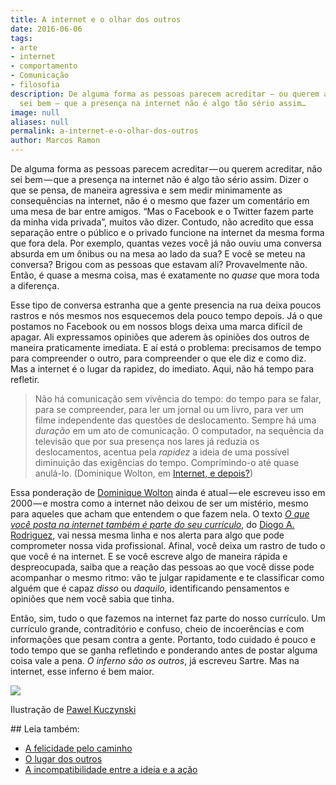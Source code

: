 ```yaml
---
title: A internet e o olhar dos outros
date: 2016-06-06
tags:
- arte
- internet
- comportamento
- Comunicação
- filosofia
description: De alguma forma as pessoas parecem acreditar — ou querem acreditar, não
  sei bem — que a presença na internet não é algo tão sério assim…
image: null
aliases: null
permalink: a-internet-e-o-olhar-dos-outros
author: Marcos Ramon
---
```

De alguma forma as pessoas parecem acreditar — ou querem acreditar, não sei bem — que a presença na internet não é algo tão sério assim. Dizer o que se pensa, de maneira agressiva e sem medir minimamente as consequências na internet, não é o mesmo que fazer um comentário em uma mesa de bar entre amigos. “Mas o Facebook e o Twitter fazem parte da minha vida privada”, muitos vão dizer. Contudo, não acredito que essa separação entre o público e o privado funcione na internet da mesma forma que fora dela. Por exemplo, quantas vezes você já não ouviu uma conversa absurda em um ônibus ou na mesa ao lado da sua? E você se meteu na conversa? Brigou com as pessoas que estavam ali? Provavelmente não. Então, é quase a mesma coisa, mas é exatamente no _quase_ que mora toda a diferença.

Esse tipo de conversa estranha que a gente presencia na rua deixa poucos rastros e nós mesmos nos esquecemos dela pouco tempo depois. Já o que postamos no Facebook ou em nossos blogs deixa uma marca difícil de apagar. Ali expressamos opiniões que aderem às opiniões dos outros de maneira praticamente imediata. E aí está o problema: precisamos de tempo para compreender o outro, para compreender o que ele diz e como diz. Mas a internet é o lugar da rapidez, do imediato. Aqui, não há tempo para refletir.

> Não há comunicação sem vivência do tempo: do tempo para se falar, para se compreender, para ler um jornal ou um livro, para ver um filme independente das questões de deslocamento. Sempre há uma _duração_ em um ato de comunicação. O computador, na sequência da televisão que por sua presença nos lares já reduzia os deslocamentos, acentua pela _rapidez_ a ideia de uma possível diminuição das exigências do tempo. Comprimindo-o até quase anulá-lo. (Dominique Wolton, em [Internet, e depois?](http://www.amazon.com.br/gp/product/852050339X/ref=as_li_tl?ie=UTF8&camp=1789&creative=9325&creativeASIN=852050339X&linkCode=as2&tag=marcramo-20&linkId=GTFP2OGO2I7W3PEM))

Essa ponderação de [Dominique Wolton](https://fr.wikipedia.org/wiki/Dominique_Wolton) ainda é atual — ele escreveu isso em 2000 — e mostra como a internet não deixou de ser um mistério, mesmo para aqueles que acham que entendem o que fazem nela. O texto [_O que você posta na internet também é parte do seu currículo_](https://medium.com/p/d9b8923a9970 "https://medium.com/p/d9b8923a9970"), do [Diogo A. Rodriguez](https://medium.com/u/9db3264826), vai nessa mesma linha e nos alerta para algo que pode comprometer nossa vida profissional. Afinal, você deixa um rastro de tudo o que você é na internet. E se você escreve algo de maneira rápida e despreocupada, saiba que a reação das pessoas ao que você disse pode acompanhar o mesmo ritmo: vão te julgar rapidamente e te classificar como alguém que é capaz _disso_ ou _daquilo,_ identificando pensamentos e opiniões que nem você sabia que tinha.

Então, sim, tudo o que fazemos na internet faz parte do nosso currículo. Um currículo grande, contraditório e confuso, cheio de incoerências e com informações que pesam contra a gente. Portanto, todo cuidado é pouco e todo tempo que se ganha refletindo e ponderando antes de postar alguma coisa vale a pena. _O inferno são os outros_, já escreveu Sartre. Mas na internet, esse inferno é bem maior.

<img src="/assets/img/a-internet-e-o-olhar-dos outros-medium.jpeg">

Ilustração de [Pawel Kuczynski](https://www.facebook.com/Pawel-Kuczynski-222849284410325/?fref=nf)


<div class="leia-tambem" markdown="1">
## Leia também:

- <a href="/a-felicidade-pelo-caminho">A felicidade pelo caminho</a>
- <a href="/o-lugar-dos-outros">O lugar dos outros</a>
- <a href="/a-incompatibilidade-entre-a-ideia-e-a-acao">A incompatibilidade entre a ideia e a ação</a>
</div>